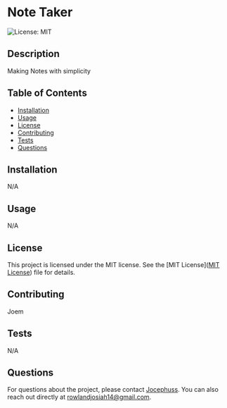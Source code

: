 
# Note Taker

![License: MIT](https://img.shields.io/badge/License-MIT-yellow.svg)

## Description
Making Notes with simplicity

## Table of Contents
- [Installation](#installation)
- [Usage](#usage)
- [License](#license)
- [Contributing](#contributing)
- [Tests](#tests)
- [Questions](#questions)

## Installation
N/A

## Usage
N/A


## License

This project is licensed under the MIT license. See the [MIT License]([MIT License](https://opensource.org/licenses/MIT)) file for details.


## Contributing
Joem

## Tests
N/A

## Questions
For questions about the project, please contact [Jocephuss](https://github.com/Jocephuss).
You can also reach out directly at rowlandjosiah14@gmail.com.
